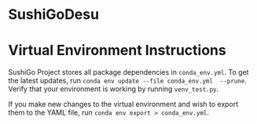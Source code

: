 # SushiGoDesu

# Virtual Environment Instructions
SushiGo Project stores all package dependencies in `conda_env.yml`. To get the latest updates, run `conda env update --file conda_env.yml  --prune`. Verify that your environment is working by running `venv_test.py`.

If you make new changes to the virtual environment and wish to export them to the YAML file, run `conda env export > conda_env.yml`. 